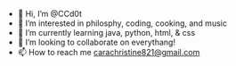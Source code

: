 - 👋 Hi, I’m @CCd0t
- 👀 I’m interested in philosphy, coding, cooking, and music
- 🌱 I’m currently learning java, python, html, & css
- 💞️ I’m looking to collaborate on everythang!
- 📫 How to reach me carachristine821@gmail.com

<!---
CCd0t/CCd0t is a ✨ special ✨ repository because its `README.md` (this file) appears on your GitHub profile.
You can click the Preview link to take a look at your changes.
--->

